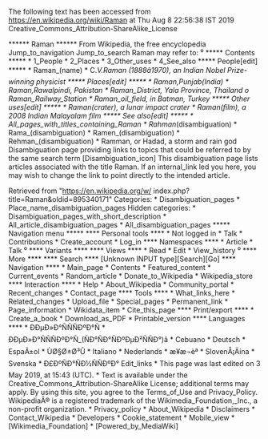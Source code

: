 The following text has been accessed from https://en.wikipedia.org/wiki/Raman at Thu Aug 8 22:56:38 IST 2019
Creative_Commons_Attribution-ShareAlike_License




















****** Raman ******
From Wikipedia, the free encyclopedia
Jump_to_navigation Jump_to_search
Raman may refer to:
⁰
***** Contents *****
    * 1_People
    * 2_Places
    * 3_Other_uses
    * 4_See_also
***** People[edit] *****
    * Raman_(name)
    * C._V._Raman (1888â1970), an Indian Nobel Prize-winning physicist
***** Places[edit] *****
    * Raman,_Punjab_(India)
    * Raman,_Rawalpindi, Pakistan
    * Raman_District, Yala Province, Thailand
          o Raman_Railway_Station
    * Raman_oil_field, in Batman, Turkey
***** Other uses[edit] *****
    * Raman_(crater), a lunar impact crater
    * Raman_(film), a 2008 Indian Malayalam film
***** See also[edit] *****
    * All_pages_with_titles_containing_Raman
    * Rahman_(disambiguation)
    * Rama_(disambiguation)
    * Ramen_(disambiguation)
    * Rehman_(disambiguation)
    * Ramman, or Hadad, a storm and rain god
                      Disambiguation page providing links to topics that could
                      be referred to by the same search term
[Disambiguation_icon] This disambiguation page lists articles associated with
                      the title Raman.
                      If an internal_link led you here, you may wish to change
                      the link to point directly to the intended article.

Retrieved from "https://en.wikipedia.org/w/
index.php?title=Raman&oldid=895340171"
Categories:
    * Disambiguation_pages
    * Place_name_disambiguation_pages
Hidden categories:
    * Disambiguation_pages_with_short_description
    * All_article_disambiguation_pages
    * All_disambiguation_pages
***** Navigation menu *****
**** Personal tools ****
    * Not logged in
    * Talk
    * Contributions
    * Create_account
    * Log_in
**** Namespaces ****
    * Article
    * Talk
⁰
**** Variants ****
**** Views ****
    * Read
    * Edit
    * View_history
⁰
**** More ****
**** Search ****
[Unknown INPUT type][Search][Go]
**** Navigation ****
    * Main_page
    * Contents
    * Featured_content
    * Current_events
    * Random_article
    * Donate_to_Wikipedia
    * Wikipedia_store
**** Interaction ****
    * Help
    * About_Wikipedia
    * Community_portal
    * Recent_changes
    * Contact_page
**** Tools ****
    * What_links_here
    * Related_changes
    * Upload_file
    * Special_pages
    * Permanent_link
    * Page_information
    * Wikidata_item
    * Cite_this_page
**** Print/export ****
    * Create_a_book
    * Download_as_PDF
    * Printable_version
**** Languages ****
    * ÐÐµÐ»Ð°ÑÑÑÐºÐ°Ñ
    * ÐÐµÐ»Ð°ÑÑÑÐºÐ°Ñ_(ÑÐ°ÑÐ°ÑÐºÐµÐ²ÑÑÐ°)â
    * Cebuano
    * Deutsch
    * EspaÃ±ol
    * ÙØ§Ø±Ø³Û
    * Italiano
    * Nederlands
    * æ¥æ¬èª
    * SlovenÅ¡Äina
    * Svenska
    * Ð£ÐºÑÐ°ÑÐ½ÑÑÐºÐ°
Edit_links
    * This page was last edited on 3 May 2019, at 15:43 (UTC).
    * Text is available under the Creative_Commons_Attribution-ShareAlike
      License; additional terms may apply. By using this site, you agree to the
      Terms_of_Use and Privacy_Policy. WikipediaÂ® is a registered trademark of
      the Wikimedia_Foundation,_Inc., a non-profit organization.
    * Privacy_policy
    * About_Wikipedia
    * Disclaimers
    * Contact_Wikipedia
    * Developers
    * Cookie_statement
    * Mobile_view
    * [Wikimedia_Foundation]
    * [Powered_by_MediaWiki]
